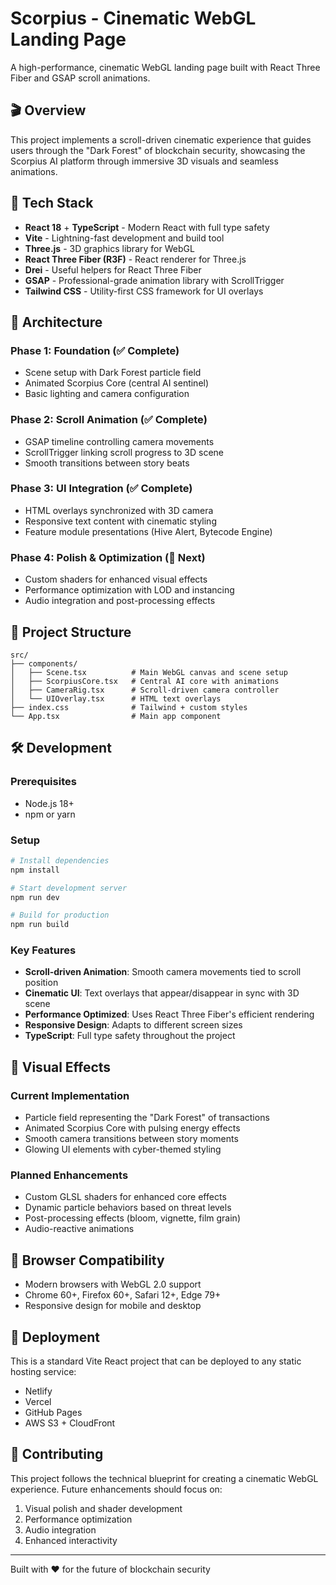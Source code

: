 # Scorpius - Cinematic WebGL Landing Page

A high-performance, cinematic WebGL landing page built with React Three Fiber and GSAP scroll animations.

## 🎬 Overview

This project implements a scroll-driven cinematic experience that guides users through the "Dark Forest" of blockchain security, showcasing the Scorpius AI platform through immersive 3D visuals and seamless animations.

## 🚀 Tech Stack

- **React 18** + **TypeScript** - Modern React with full type safety
- **Vite** - Lightning-fast development and build tool
- **Three.js** - 3D graphics library for WebGL
- **React Three Fiber (R3F)** - React renderer for Three.js
- **Drei** - Useful helpers for React Three Fiber
- **GSAP** - Professional-grade animation library with ScrollTrigger
- **Tailwind CSS** - Utility-first CSS framework for UI overlays

## 🎯 Architecture

### Phase 1: Foundation (✅ Complete)
- Scene setup with Dark Forest particle field
- Animated Scorpius Core (central AI sentinel)
- Basic lighting and camera configuration

### Phase 2: Scroll Animation (✅ Complete)
- GSAP timeline controlling camera movements
- ScrollTrigger linking scroll progress to 3D scene
- Smooth transitions between story beats

### Phase 3: UI Integration (✅ Complete)
- HTML overlays synchronized with 3D camera
- Responsive text content with cinematic styling
- Feature module presentations (Hive Alert, Bytecode Engine)

### Phase 4: Polish & Optimization (🔄 Next)
- Custom shaders for enhanced visual effects
- Performance optimization with LOD and instancing
- Audio integration and post-processing effects

## 📁 Project Structure

```
src/
├── components/
│   ├── Scene.tsx          # Main WebGL canvas and scene setup
│   ├── ScorpiusCore.tsx   # Central AI core with animations
│   ├── CameraRig.tsx      # Scroll-driven camera controller
│   └── UIOverlay.tsx      # HTML text overlays
├── index.css              # Tailwind + custom styles
└── App.tsx                # Main app component
```

## 🛠 Development

### Prerequisites
- Node.js 18+
- npm or yarn

### Setup
```bash
# Install dependencies
npm install

# Start development server
npm run dev

# Build for production
npm run build
```

### Key Features
- **Scroll-driven Animation**: Smooth camera movements tied to scroll position
- **Cinematic UI**: Text overlays that appear/disappear in sync with 3D scene
- **Performance Optimized**: Uses React Three Fiber's efficient rendering
- **Responsive Design**: Adapts to different screen sizes
- **TypeScript**: Full type safety throughout the project

## 🎨 Visual Effects

### Current Implementation
- Particle field representing the "Dark Forest" of transactions
- Animated Scorpius Core with pulsing energy effects
- Smooth camera transitions between story moments
- Glowing UI elements with cyber-themed styling

### Planned Enhancements
- Custom GLSL shaders for enhanced core effects
- Dynamic particle behaviors based on threat levels
- Post-processing effects (bloom, vignette, film grain)
- Audio-reactive animations

## 📱 Browser Compatibility

- Modern browsers with WebGL 2.0 support
- Chrome 60+, Firefox 60+, Safari 12+, Edge 79+
- Responsive design for mobile and desktop

## 🚀 Deployment

This is a standard Vite React project that can be deployed to any static hosting service:

- Netlify
- Vercel
- GitHub Pages
- AWS S3 + CloudFront

## 🤝 Contributing

This project follows the technical blueprint for creating a cinematic WebGL experience. Future enhancements should focus on:

1. Visual polish and shader development
2. Performance optimization
3. Audio integration
4. Enhanced interactivity

---

Built with ❤️ for the future of blockchain security
